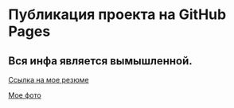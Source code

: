 # Публикация проекта на GitHub Pages

## Вся инфа является вымышленной.

[Ссылка на мое резюме](https://bedlam07.github.io/Main_resume_Sergey/)

[Мое фото](https://bedlam07.github.io/Main_resume_Sergey/photo_2023-10-08_21-30-22.jpg)
